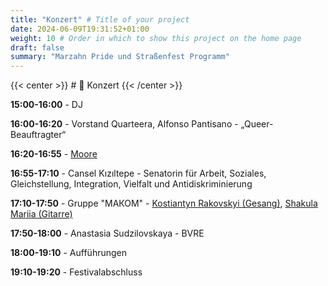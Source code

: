 ```yaml
---
title: "Konzert" # Title of your project
date: 2024-06-09T19:31:52+01:00
weight: 10 # Order in which to show this project on the home page
draft: false
summary: "Marzahn Pride und Straßenfest Programm"
---
```


{{< center >}} # 🎤 Konzert {{< /center >}}

**15:00-16:00** - DJ

**16:00-16:20** - Vorstand Quarteera, Alfonso Pantisano - „Queer-Beauftragter“

**16:20-16:55** - [Moore](https://www.instagram.com/_itsmoore_/)

**16:55-17:10** - Cansel Kızıltepe - Senatorin für Arbeit, Soziales, Gleichstellung, Integration, Vielfalt und Antidiskriminierung

**17:10-17:50** - Gruppe "МАКОМ" - [Kostiantyn Rakovskyi (Gesang)](https://www.instagram.com/kos.rakovskyi), [Shakula Mariia (Gitarre)](https://www.instagram.com/maria.shakula/)

**17:50-18:00** - Anastasia Sudzilovskaya - BVRE

**18:00-19:10** - Aufführungen

**19:10-19:20** - Festivalabschluss






